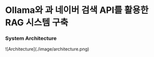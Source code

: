 <h1>Ollama와 과 네이버 검색 API를 활용한 RAG 시스템 구축</h1>

<h3>System Architecture</h3>
![Architecture](./image/architecture.png)
